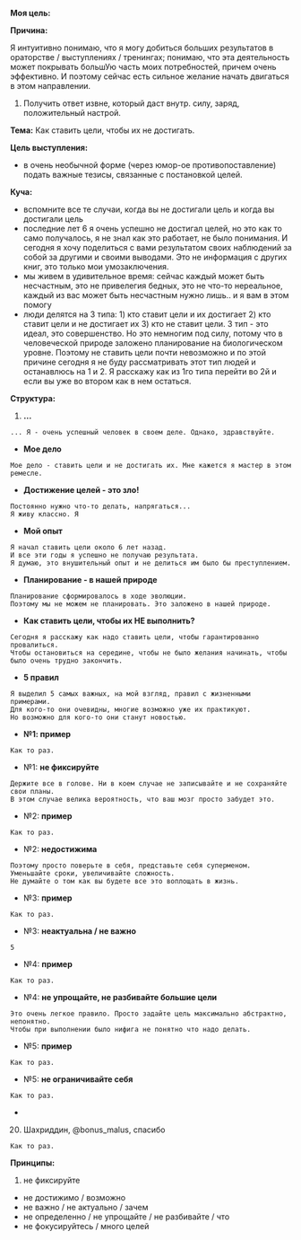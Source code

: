 **Моя цель:**

**Причина:**

Я интуитивно понимаю, что я могу добиться больших результатов в ораторстве / выступлениях / тренингах; понимаю, что эта деятельность может покрывать большУю часть моих потребностей, причем очень эффективно. И поэтому сейчас есть сильное желание начать двигаться в этом направлении.

1. Получить ответ извне, который даст внутр. силу, заряд, положительный настрой.

**Тема:** Как ставить цели, чтобы их не достигать.

**Цель выступления:** 

- в очень необычной форме (через юмор-ое противопоставление) подать важные тезисы, связанные с постановкой целей.


**Куча:**

- вспомните все те случаи, когда вы не достигали цель и когда вы достигали цель
- последние лет 6 я очень успешно не достигал целей, но это как то само получалось, я не знал как это работает, не было понимания. И сегодня я хочу поделиться с вами результатом своих наблюдений за собой за другими и своими выводами. Это не информация с других книг, это только мои умозаключения.
- мы живем в удивительное время: сейчас каждый может быть несчастным, это не привелегия бедных, это не что-то нереальное, каждый из вас может быть несчастным нужно лишь.. и я вам в этом помогу
- люди делятся на 3 типа: 1) кто ставит цели и их достигает 2) кто ставит цели и не достигает их 3) кто не ставит цели. 3 тип - это идеал, это совершенство. Но это немногим под силу, потому что в человеческой природе заложено планирование на биологическом уровне. Поэтому не ставить цели почти невозможно и по этой причине сегодня я не буду рассматривать этот тип людей и останавлюсь на 1 и 2. Я расскажу как из 1го типа перейти во 2й и если вы уже во втором как в нем остаться.

**Структура:**

1. **...**
```
... Я - очень успешный человек в своем деле. Однако, здравствуйте.
```
- **Мое дело**
```
Мое дело - ставить цели и не достигать их. Мне кажется я мастер в этом ремесле.
```
- **Достижение целей - это зло!**
```
Постоянно нужно что-то делать, напрягаться... 
Я живу классно. Я 
```
- **Мой опыт**
```
Я начал ставить цели около 6 лет назад. 
И все эти годы я успешно не получаю результата. 
Я думаю, это внушительный опыт и не делиться им было бы преступлением.
```
- **Планирование - в нашей природе**
```
Планирование сформировалось в ходе эволюции.  
Поэтому мы не можем не планировать. Это заложено в нашей природе.
```
- **Как ставить цели, чтобы их НЕ выполнить?**
```
Сегодня я расскажу как надо ставить цели, чтобы гарантированно провалиться.
Чтобы остановиться на середине, чтобы не было желания начинать, чтобы было очень трудно закончить.
```
- **5 правил**
```
Я выделил 5 самых важных, на мой взгляд, правил с жизненными примерами. 
Для кого-то они очевидны, многие возможно уже их практикуют.
Но возможно для кого-то они станут новостью.
```
- **№1: пример**
```
Как то раз.
```
- №1: **не фиксируйте**
```
Держите все в голове. Ни в коем случае не записывайте и не сохраняйте свои планы. 
В этом случае велика вероятность, что ваш мозг просто забудет это.
```
- №2: **пример**
```
Как то раз.
```
- №2: **недостижима**
```
Поэтому просто поверьте в себя, представьте себя суперменом. 
Уменьшайте сроки, увеличивайте сложность. 
Не думайте о том как вы будете все это воплощать в жизнь.
```
- №3: **пример**
```
Как то раз.
```
- №3: **неактуальна / не важно**
```
5
```
- №4: **пример**
```
Как то раз.
```
- №4: **не упрощайте, не разбивайте большие цели**
```
Это очень легкое правило. Просто задайте цель максимально абстрактно, непонятно. 
Чтобы при выполнении было нифига не понятно что надо делать.
```
- №5: **пример**
```
Как то раз.
```
- №5: **не ограничивайте себя**
```
Как то раз.
```
- 
20. Шахриддин, @bonus_malus, спасибо
```
Как то раз.
```


**Принципы:**

1. не фиксируйте
- не достижимо / возможно
- не важно / не актуально / зачем
- не определенно / не упрощайте / не разбивайте / что
- не фокусируйтесь / много целей


